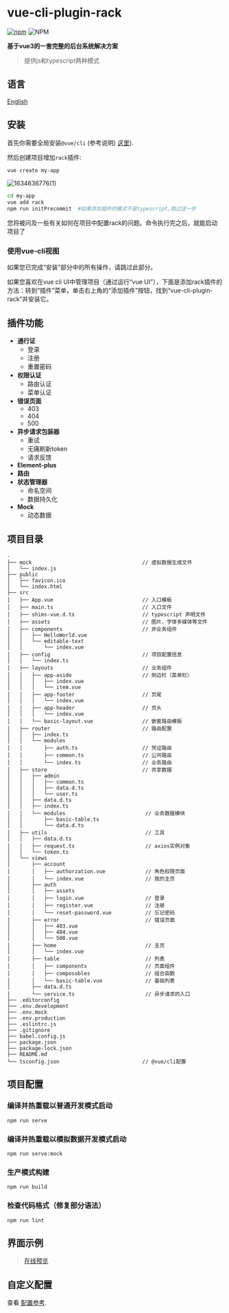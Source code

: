 # vue-cli-plugin-rack
[![npm](https://img.shields.io/npm/dm/vue-cli-plugin-rack?style=flat-square)](https://github.com/guoweiTang/vue-cli-plugin-rack)
![NPM](https://img.shields.io/npm/l/vue-cli-plugin-rack?style=flat-square)

**基于vue3的一套完整的后台系统解决方案**
> 提供js和typescript两种模式
## 语言
[English](https://github.com/guoweiTang/vue-cli-plugin-rack/blob/master/README.en.md)
## 安装
首先你需要全局安装`@vue/cli` (参考说明) [这里](https://cli.vuejs.org/zh/)).

然后创建项目增加`rack`插件:
```bash
vue create my-app
```
![1634636776(1)](https://user-images.githubusercontent.com/8178166/137889017-fdf89a0f-6b63-44e2-a3bd-4edb94a65a2e.jpg)
```bash
cd my-app
vue add rack
npm run initPrecommit  #如果添加插件的模式不是typescript,跳过这一步
```
您将被问及一些有关如何在项目中配置rack的问题。命令执行完之后，就能启动项目了
### 使用vue-cli视图
如果您已完成“安装”部分中的所有操作，请跳过此部分。

如果您喜欢在vue cli UI中管理项目（通过运行“vue UI”），下面是添加rack插件的方法：转到“插件”菜单，单击右上角的“添加插件”按钮，找到“vue-cli-plugin-rack”并安装它。
## 插件功能
- **通行证**
  - 登录
  - 注册
  - 重置密码
- **权限认证**
  - 路由认证
  - 菜单认证
- **错误页面**
  - 403
  - 404
  - 500
- **异步请求包装器**
  - 重试
  - 无痛刷新token
  - 请求反馈
- **Element-plus**
- **路由**
- **状态管理器**
  - 命名空间
  - 数据持久化
- **Mock**
  - 动态数据
## 项目目录
```
.
├── mock                                    // 虚拟数据生成文件
│   └── index.js
├── public                                  
│   ├── favicon.ico
│   └── index.html
├── src
│   ├── App.vue                             // 入口模板
│   ├── main.ts                             // 入口文件
│   ├── shims-vue.d.ts                      // typescript 声明文件
│   ├── assets                              // 图片、字体多媒体等文件
│   ├── components                          // 非业务组件
│   │   ├── HelloWorld.vue
│   │   └── editable-text
│   │       └── index.vue
│   ├── config                              // 项目配置信息
│   │   └── index.ts
│   ├── layouts                             // 业务组件
│   │   ├── app-aside                       // 侧边栏（菜单栏）
│   │   │   ├── index.vue
│   │   │   └── item.vue
│   │   ├── app-footer                      // 页尾
│   │   │   └── index.vue
│   │   ├── app-header                      // 页头
│   │   │   └── index.vue
│   │   └── basic-layout.vue                // 嵌套路由模板
│   ├── router                              // 路由配置
│   │   ├── index.ts
│   │   └── modules
│   │       ├── auth.ts                     // 凭证路由
│   │       ├── common.ts                   // 公共路由
│   │       └── index.ts                    // 业务路由
│   ├── store                               // 共享数据
│   │   ├── admin
│   │   │   ├── common.ts
│   │   │   ├── data.d.ts
│   │   │   └── user.ts
│   │   ├── data.d.ts
│   │   ├── index.ts
│   │   └── modules                          // 业务数据模块
│   │       ├── basic-table.ts
│   │       └── data.d.ts
│   ├── utils                                // 工具
│   │   ├── data.d.ts
│   │   ├── request.ts                       // axios实例对象
│   │   └── token.ts
│   └── views
│       ├── account                          
│       │   ├── authorzation.vue             // 角色权限页面
│       │   └── index.vue                    // 我的主页
│       ├── auth                              
│       │   ├── assets
│       │   ├── login.vue                    // 登录
│       │   ├── register.vue                 // 注册
│       │   └── reset-password.vue           // 忘记密码
│       ├── error                            // 错误页面
│       │   ├── 403.vue
│       │   ├── 404.vue
│       │   └── 500.vue
│       ├── home                             // 主页
│       │   └── index.vue
│       ├── table                            // 列表  
│       │   ├── components                   // 页面组件
│       │   ├── composables                  // 组合函数
│       │   └── basic-table.vue              // 基础列表
│       ├── data.d.ts
│       └── service.ts                       // 异步请求的入口
├── .editorconfig
├── .env.development
├── .env.mock
├── .env.production
├── .eslintrc.js
├── .gitignore
├── babel.config.js
├── package.json
├── package-lock.json
├── README.md
└── tsconfig.json                           // @vue/cli配置
```
## 项目配置
### 编译并热重载以普通开发模式启动
```
npm run serve
```
### 编译并热重载以模拟数据开发模式启动
```
npm run serve:mock
```
### 生产模式构建
```
npm run build
```
### 检查代码格式（修复部分语法）
```
npm run lint
```
## 界面示例
> [在线预览](https://guoweitang.net/)
## 自定义配置
查看 [配置参考](https://cli.vuejs.org/zh/config/).

